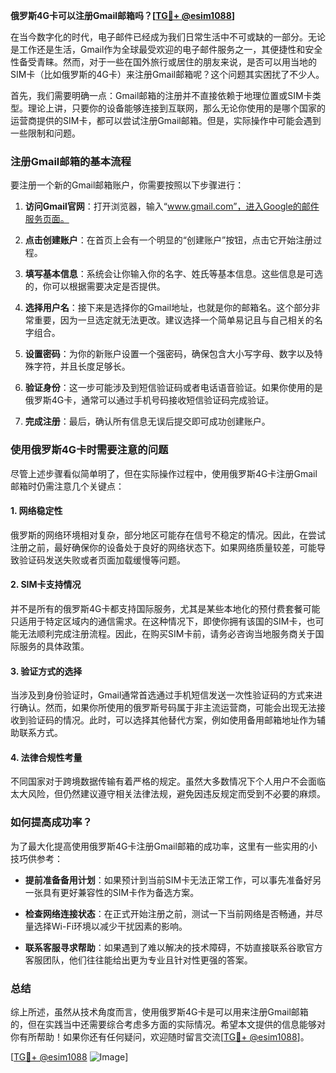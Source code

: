 **俄罗斯4G卡可以注册Gmail邮箱吗？[[TG💪+ @esim1088](https://t.me/s/esim1088)]**

在当今数字化的时代，电子邮件已经成为我们日常生活中不可或缺的一部分。无论是工作还是生活，Gmail作为全球最受欢迎的电子邮件服务之一，其便捷性和安全性备受青睐。然而，对于一些在国外旅行或居住的朋友来说，是否可以用当地的SIM卡（比如俄罗斯的4G卡）来注册Gmail邮箱呢？这个问题其实困扰了不少人。

首先，我们需要明确一点：Gmail邮箱的注册并不直接依赖于地理位置或SIM卡类型。理论上讲，只要你的设备能够连接到互联网，那么无论你使用的是哪个国家的运营商提供的SIM卡，都可以尝试注册Gmail邮箱。但是，实际操作中可能会遇到一些限制和问题。

### 注册Gmail邮箱的基本流程

要注册一个新的Gmail邮箱账户，你需要按照以下步骤进行：

1. **访问Gmail官网**：打开浏览器，输入“www.gmail.com”，进入Google的邮件服务页面。
   
2. **点击创建账户**：在首页上会有一个明显的“创建账户”按钮，点击它开始注册过程。

3. **填写基本信息**：系统会让你输入你的名字、姓氏等基本信息。这些信息是可选的，你可以根据需要决定是否提供。

4. **选择用户名**：接下来是选择你的Gmail地址，也就是你的邮箱名。这个部分非常重要，因为一旦选定就无法更改。建议选择一个简单易记且与自己相关的名字组合。

5. **设置密码**：为你的新账户设置一个强密码，确保包含大小写字母、数字以及特殊字符，并且长度足够长。

6. **验证身份**：这一步可能涉及到短信验证码或者电话语音验证。如果你使用的是俄罗斯4G卡，通常可以通过手机号码接收短信验证码完成验证。

7. **完成注册**：最后，确认所有信息无误后提交即可成功创建账户。

### 使用俄罗斯4G卡时需要注意的问题

尽管上述步骤看似简单明了，但在实际操作过程中，使用俄罗斯4G卡注册Gmail邮箱时仍需注意几个关键点：

#### 1. 网络稳定性
俄罗斯的网络环境相对复杂，部分地区可能存在信号不稳定的情况。因此，在尝试注册之前，最好确保你的设备处于良好的网络状态下。如果网络质量较差，可能导致验证码发送失败或者页面加载缓慢等问题。

#### 2. SIM卡支持情况
并不是所有的俄罗斯4G卡都支持国际服务，尤其是某些本地化的预付费套餐可能只适用于特定区域内的通信需求。在这种情况下，即使你拥有该国的SIM卡，也可能无法顺利完成注册流程。因此，在购买SIM卡前，请务必咨询当地服务商关于国际服务的具体政策。

#### 3. 验证方式的选择
当涉及到身份验证时，Gmail通常首选通过手机短信发送一次性验证码的方式来进行确认。然而，如果你所使用的俄罗斯号码属于非主流运营商，可能会出现无法接收到验证码的情况。此时，可以选择其他替代方案，例如使用备用邮箱地址作为辅助联系方式。

#### 4. 法律合规性考量
不同国家对于跨境数据传输有着严格的规定。虽然大多数情况下个人用户不会面临太大风险，但仍然建议遵守相关法律法规，避免因违反规定而受到不必要的麻烦。

### 如何提高成功率？

为了最大化提高使用俄罗斯4G卡注册Gmail邮箱的成功率，这里有一些实用的小技巧供参考：

- **提前准备备用计划**：如果预计到当前SIM卡无法正常工作，可以事先准备好另一张具有更好兼容性的SIM卡作为备选方案。
  
- **检查网络连接状态**：在正式开始注册之前，测试一下当前网络是否畅通，并尽量选择Wi-Fi环境以减少干扰因素的影响。

- **联系客服寻求帮助**：如果遇到了难以解决的技术障碍，不妨直接联系谷歌官方客服团队，他们往往能给出更为专业且针对性更强的答案。

### 总结

综上所述，虽然从技术角度而言，使用俄罗斯4G卡是可以用来注册Gmail邮箱的，但在实践当中还需要综合考虑多方面的实际情况。希望本文提供的信息能够对你有所帮助！如果你还有任何疑问，欢迎随时留言交流[[TG💪+ @esim1088](https://t.me/s/esim1088)]。

[[TG💪+ @esim1088](https://t.me/s/esim1088) ![Image](https://i.postimg.cc/4NQfJmqS/Snipaste-2025-05-13-00-14-12.png)]
